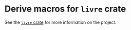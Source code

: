 # Derive macros for `livre` crate

See the [`livre` crate](https://crates.io/crates/livre) for more information on the project.
